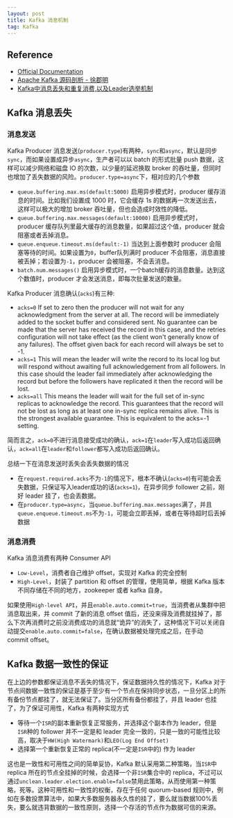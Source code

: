 ```yaml
---
layout: post
title: Kafka 消息机制
tag: Kafka
---
```


## Reference
* [Official Documentation](https://kafka.apache.org/documentation)
* [Apache Kafka 源码剖析 - 徐郡明]()
* [Kafka中消息丢失和重复消费,以及Leader选举机制](https://www.jianshu.com/p/1b04cbb6506f)

## Kafka 消息丢失
### 消息发送
Kafka Producer 消息发送(`producer.type`)有两种，`sync`和`async`，默认是同步`sync`，而如果设置成异步`async`，生产者可以以 batch 的形式批量 push 数据，这样可以减少网络和磁盘 IO 的次数，以少量的延迟换取 broker 的吞吐量，但同时也增加了丢失数据的风险。`producer.type=async`下，相对应的几个参数
* `queue.buffering.max.ms(default:5000)` 启用异步模式时，producer 缓存消息的时间。比如我们设置成 1000 时，它会缓存 1s 的数据再一次发送出去，这样可以极大的增加 broker 吞吐量，但也会造成时效性的降低。
* `queue.buffering.max.messages(default:10000)` 启用异步模式时，producer 缓存队列里最大缓存的消息数量，如果超过这个值，producer 就会阻塞或者丢掉消息。
* `queue.enqueue.timeout.ms(default:-1)` 当达到上面参数时 producer 会阻塞等待的时间。如果设置为`0`，buffer队列满时 producer 不会阻塞，消息直接被丢掉；若设置为`-1`，producer 会被阻塞，不会丢消息。
* `batch.num.messages()` 启用异步模式时，一个batch缓存的消息数量。达到这个数值时，producer 才会发送消息，即每次批量发送的数量。

Kafka Producer 消息确认(`acks`)有三种:
* `acks=0` If set to zero then the producer will not wait for any acknowledgment from the server at all. The record will be immediately added to the socket buffer and considered sent. No guarantee can be made that the server has received the record in this case, and the retries configuration will not take effect (as the client won't generally know of any failures). The offset given back for each record will always be set to -1.
* `acks=1` This will mean the leader will write the record to its local log but will respond without awaiting full acknowledgement from all followers. In this case should the leader fail immediately after acknowledging the record but before the followers have replicated it then the record will be lost.
* `acks=all` This means the leader will wait for the full set of in-sync replicas to acknowledge the record. This guarantees that the record will not be lost as long as at least one in-sync replica remains alive. This is the strongest available guarantee. This is equivalent to the acks=-1 setting.

简而言之，`ack=0`不进行消息接受成功的确认，`ack=1`在`leader`写入成功后返回确认，`ack=all`在`leader`和`follower`都写入成功后返回确认。

总结一下在消息发送时丢失会丢失数据的情况
* 在`request.required.acks`不为`-1`的情况下，根本不确认(`acks=0`)有可能会丢失数据，只保证写入leader成功的话(`acks=1`)，在异步同步 follower 之前，刚好 leader 挂了，也会丢数据。
* 在`producer.type=async`，当`queue.buffering.max.messages`满了，并且`queue.enqueue.timeout.ms`不为`-1`，可能会立即丢掉，或者在等待超时后丢掉数据

### 消息消费
Kafka 消息消费有两种 Consumer API
* `Low-Level`，消费者自己维护 offset，实现对 Kafka 的完全控制
* `High-Level`，封装了 partition 和 offset 的管理，使用简单，根据 Kafka 版本不同存储在不同的地方，zookeeper 或者 kafka 自身。

如果使用`High-level API`，并且`enable.auto.commit=true`，当消费者从集群中把消息取出来，并 commit 了新的消息 offset 值后，还没来得及消费就挂掉了，那么下次再消费时之前没消费成功的消息就“诡异”的消失了，这种情况下可以关闭自动提交`enable.auto.commit=false`，在确认数据被处理完成之后，在手动 commit offset。

## Kafka 数据一致性的保证
在上边的参数都保证消息不丢失的情况下，保证数据持久性的情况下，Kafka 对于节点间数据一致性的保证是基于至少有一个节点在保持同步状态，一旦分区上的所有备份节点都挂了，就无法保证了。当分区所有备份都挂了，并且 leader 也挂了，为了保证可用性，Kafka 有两种实现方式
* 等待一个`ISR`的副本重新恢复正常服务，并选择这个副本作为 leader，但是`ISR`种的 follower 并不一定是和 leader 完全一致的，只是一致的可能性比较高，取决于`HW(High Watermark)`和`LEO(Log End Offset)`
* 选择第一个重新恢复正常的 replica(不一定是`ISR`中的) 作为 leader

这也是一致性和可用性之间的简单妥协，Kafka 默认采用第二种策略，当`ISR`中 replica 所在的节点全挂掉的时候，会选择一个非`ISR`集合中的 replica，不过可以通过`unclean.leader.election.enable=false`禁用此策略，从而使用第一种策略，死等。这种可用性和一致性的权衡，存在于任何 quorum-based 规则中，例如在多数投票算法中，如果大多数服务器永久性的挂了，要么就当数据100%丢失，要么就违背数据的一致性原则，选择一个存活的节点作为数据可信的来源。
